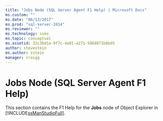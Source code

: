 ```yaml
---
title: "Jobs Node (SQL Server Agent F1 Help) | Microsoft Docs"
ms.custom: ""
ms.date: "06/13/2017"
ms.prod: "sql-server-2014"
ms.reviewer: ""
ms.technology: ssms
ms.topic: conceptual
ms.assetid: 32c3bd1a-9f7c-4a01-a271-5868871b8bd5
author: stevestein
ms.author: sstein
manager: craigg
---
```

# Jobs Node (SQL Server Agent F1 Help)
  This section contains the F1 Help for the **Jobs** node of Object Explorer in [!INCLUDE[ssManStudioFull](../../includes/ssmanstudiofull-md.md)].  
  
  
